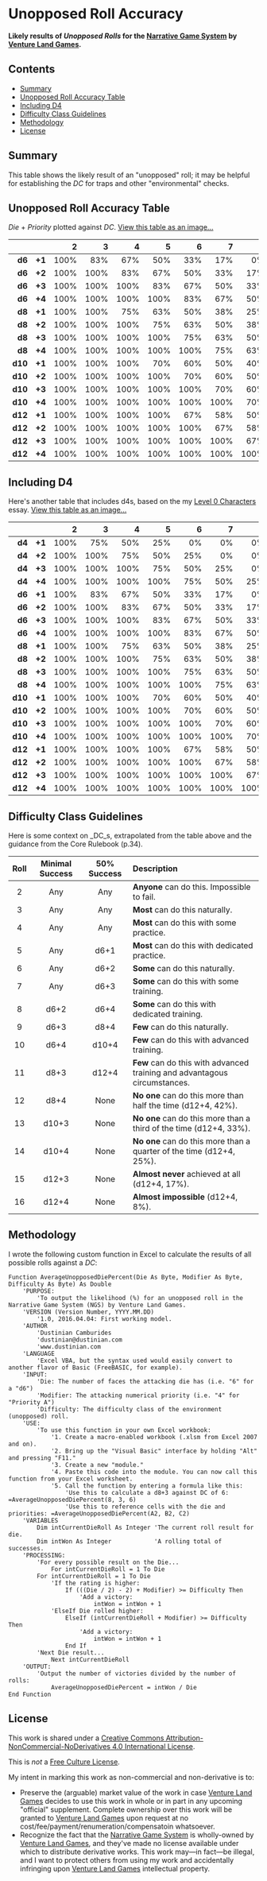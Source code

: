 ﻿Unopposed Roll Accuracy
=======================

__Likely results of _Unopposed Rolls_ for the [Narrative Game System](http://rpg.drivethrustuff.com/product/128522/NGS-The-Narrative-Game-System) by [Venture Land Games](http://www.venturelandgames.com).__



Contents
--------

* [Summary](#summary)
* [Unopposed Roll Accuracy Table](#unopposed-roll-accuracy-table)
* [Including D4](#including-d4)
* [Difficulty Class Guidelines](#difficulty-class-guidelines)
* [Methodology](#methodology)
* [License](#license)



Summary
-------

This table shows the likely result of an "unopposed" roll; it may be helpful for establishing the _DC_ for traps and other "environmental" checks.



Unopposed Roll Accuracy Table
-----------------------------

_Die_ + _Priority_ plotted against _DC_. [View this table as an image...](https://goo.gl/photos/FNixtax3U17y7DK28)

|       |      |   2|   3|   4|   5|   6|   7|   8|   9|  10|  11|  12|  13|  14|  15|  16|  17|  18|  19|  20|
|------:|-----:|---:|---:|---:|---:|---:|---:|---:|---:|---:|---:|---:|---:|---:|---:|---:|---:|---:|---:|---:|
| __d6__|__+1__|100%| 83%| 67%| 50%| 33%| 17%|  0%|  0%|  0%|  0%|  0%|  0%|  0%|  0%|  0%|  0%|  0%|  0%|  0%|
| __d6__|__+2__|100%|100%| 83%| 67%| 50%| 33%| 17%|  0%|  0%|  0%|  0%|  0%|  0%|  0%|  0%|  0%|  0%|  0%|  0%|
| __d6__|__+3__|100%|100%|100%| 83%| 67%| 50%| 33%| 17%|  0%|  0%|  0%|  0%|  0%|  0%|  0%|  0%|  0%|  0%|  0%|
| __d6__|__+4__|100%|100%|100%|100%| 83%| 67%| 50%| 33%| 17%|  0%|  0%|  0%|  0%|  0%|  0%|  0%|  0%|  0%|  0%|
| __d8__|__+1__|100%|100%| 75%| 63%| 50%| 38%| 25%| 13%|  0%|  0%|  0%|  0%|  0%|  0%|  0%|  0%|  0%|  0%|  0%|
| __d8__|__+2__|100%|100%|100%| 75%| 63%| 50%| 38%| 25%| 13%|  0%|  0%|  0%|  0%|  0%|  0%|  0%|  0%|  0%|  0%|
| __d8__|__+3__|100%|100%|100%|100%| 75%| 63%| 50%| 38%| 25%| 13%|  0%|  0%|  0%|  0%|  0%|  0%|  0%|  0%|  0%|
| __d8__|__+4__|100%|100%|100%|100%|100%| 75%| 63%| 50%| 38%| 25%| 13%|  0%|  0%|  0%|  0%|  0%|  0%|  0%|  0%|
|__d10__|__+1__|100%|100%|100%| 70%| 60%| 50%| 40%| 30%| 20%| 10%|  0%|  0%|  0%|  0%|  0%|  0%|  0%|  0%|  0%|
|__d10__|__+2__|100%|100%|100%|100%| 70%| 60%| 50%| 40%| 30%| 20%| 10%|  0%|  0%|  0%|  0%|  0%|  0%|  0%|  0%|
|__d10__|__+3__|100%|100%|100%|100%|100%| 70%| 60%| 50%| 40%| 30%| 20%| 10%|  0%|  0%|  0%|  0%|  0%|  0%|  0%|
|__d10__|__+4__|100%|100%|100%|100%|100%|100%| 70%| 60%| 50%| 40%| 30%| 20%| 10%|  0%|  0%|  0%|  0%|  0%|  0%|
|__d12__|__+1__|100%|100%|100%|100%| 67%| 58%| 50%| 42%| 33%| 25%| 17%|  8%|  0%|  0%|  0%|  0%|  0%|  0%|  0%|
|__d12__|__+2__|100%|100%|100%|100%|100%| 67%| 58%| 50%| 42%| 33%| 25%| 17%|  8%|  0%|  0%|  0%|  0%|  0%|  0%|
|__d12__|__+3__|100%|100%|100%|100%|100%|100%| 67%| 58%| 50%| 42%| 33%| 25%| 17%|  8%|  0%|  0%|  0%|  0%|  0%|
|__d12__|__+4__|100%|100%|100%|100%|100%|100%|100%| 67%| 58%| 50%| 42%| 33%| 25%| 17%|  8%|  0%|  0%|  0%|  0%|



Including D4
------------

Here's another table that includes d4s, based on the my [Level 0 Characters](https://www.reddit.com/r/narrativegamesystem/comments/4dd8n2/level_0_characters/) essay. [View this table as an image...](https://goo.gl/photos/XApZbQZPr3pVDL638)

|       |      |   2|   3|   4|   5|   6|   7|   8|   9|  10|  11|  12|  13|  14|  15|  16|  17|  18|  19|  20|
|------:|-----:|---:|---:|---:|---:|---:|---:|---:|---:|---:|---:|---:|---:|---:|---:|---:|---:|---:|---:|---:|
| __d4__|__+1__|100%| 75%| 50%| 25%|  0%|  0%|  0%|  0%|  0%|  0%|  0%|  0%|  0%|  0%|  0%|  0%|  0%|  0%|  0%|
| __d4__|__+2__|100%|100%| 75%| 50%| 25%|  0%|  0%|  0%|  0%|  0%|  0%|  0%|  0%|  0%|  0%|  0%|  0%|  0%|  0%|
| __d4__|__+3__|100%|100%|100%| 75%| 50%| 25%|  0%|  0%|  0%|  0%|  0%|  0%|  0%|  0%|  0%|  0%|  0%|  0%|  0%|
| __d4__|__+4__|100%|100%|100%|100%| 75%| 50%| 25%|  0%|  0%|  0%|  0%|  0%|  0%|  0%|  0%|  0%|  0%|  0%|  0%|
| __d6__|__+1__|100%| 83%| 67%| 50%| 33%| 17%|  0%|  0%|  0%|  0%|  0%|  0%|  0%|  0%|  0%|  0%|  0%|  0%|  0%|
| __d6__|__+2__|100%|100%| 83%| 67%| 50%| 33%| 17%|  0%|  0%|  0%|  0%|  0%|  0%|  0%|  0%|  0%|  0%|  0%|  0%|
| __d6__|__+3__|100%|100%|100%| 83%| 67%| 50%| 33%| 17%|  0%|  0%|  0%|  0%|  0%|  0%|  0%|  0%|  0%|  0%|  0%|
| __d6__|__+4__|100%|100%|100%|100%| 83%| 67%| 50%| 33%| 17%|  0%|  0%|  0%|  0%|  0%|  0%|  0%|  0%|  0%|  0%|
| __d8__|__+1__|100%|100%| 75%| 63%| 50%| 38%| 25%| 13%|  0%|  0%|  0%|  0%|  0%|  0%|  0%|  0%|  0%|  0%|  0%|
| __d8__|__+2__|100%|100%|100%| 75%| 63%| 50%| 38%| 25%| 13%|  0%|  0%|  0%|  0%|  0%|  0%|  0%|  0%|  0%|  0%|
| __d8__|__+3__|100%|100%|100%|100%| 75%| 63%| 50%| 38%| 25%| 13%|  0%|  0%|  0%|  0%|  0%|  0%|  0%|  0%|  0%|
| __d8__|__+4__|100%|100%|100%|100%|100%| 75%| 63%| 50%| 38%| 25%| 13%|  0%|  0%|  0%|  0%|  0%|  0%|  0%|  0%|
|__d10__|__+1__|100%|100%|100%| 70%| 60%| 50%| 40%| 30%| 20%| 10%|  0%|  0%|  0%|  0%|  0%|  0%|  0%|  0%|  0%|
|__d10__|__+2__|100%|100%|100%|100%| 70%| 60%| 50%| 40%| 30%| 20%| 10%|  0%|  0%|  0%|  0%|  0%|  0%|  0%|  0%|
|__d10__|__+3__|100%|100%|100%|100%|100%| 70%| 60%| 50%| 40%| 30%| 20%| 10%|  0%|  0%|  0%|  0%|  0%|  0%|  0%|
|__d10__|__+4__|100%|100%|100%|100%|100%|100%| 70%| 60%| 50%| 40%| 30%| 20%| 10%|  0%|  0%|  0%|  0%|  0%|  0%|
|__d12__|__+1__|100%|100%|100%|100%| 67%| 58%| 50%| 42%| 33%| 25%| 17%|  8%|  0%|  0%|  0%|  0%|  0%|  0%|  0%|
|__d12__|__+2__|100%|100%|100%|100%|100%| 67%| 58%| 50%| 42%| 33%| 25%| 17%|  8%|  0%|  0%|  0%|  0%|  0%|  0%|
|__d12__|__+3__|100%|100%|100%|100%|100%|100%| 67%| 58%| 50%| 42%| 33%| 25%| 17%|  8%|  0%|  0%|  0%|  0%|  0%|
|__d12__|__+4__|100%|100%|100%|100%|100%|100%|100%| 67%| 58%| 50%| 42%| 33%| 25%| 17%|  8%|  0%|  0%|  0%|  0%|



Difficulty Class Guidelines
---------------------------

Here is some context on _DC_s, extrapolated from the table above and the guidance from the Core Rulebook (p.34).

| Roll | Minimal Success | 50% Success | Description                                                               |
|:----:|:---------------:|:-----------:|:--------------------------------------------------------------------------|
|   2  |       Any       |     Any     | __Anyone__ can do this. Impossible to fail.                               |
|   3  |       Any       |     Any     | __Most__ can do this naturally.                                           |
|   4  |       Any       |     Any     | __Most__ can do this with some practice.                                  |
|   5  |       Any       |    d6+1     | __Most__ can do this with dedicated practice.                             |
|   6  |       Any       |    d6+2     | __Some__ can do this naturally.                                           |
|   7  |       Any       |    d6+3     | __Some__ can do this with some training.                                  |
|   8  |      d6+2       |    d6+4     | __Some__ can do this with dedicated training.                             |
|   9  |      d6+3       |    d8+4     | __Few__ can do this naturally.                                            |
|  10  |      d6+4       |   d10+4     | __Few__ can do this with advanced training.                               |
|  11  |      d8+3       |   d12+4     | __Few__ can do this with advanced training and advantagous circumstances. |
|  12  |      d8+4       |    None     | __No one__ can do this more than half the time (d12+4, 42%).              |
|  13  |     d10+3       |    None     | __No one__ can do this more than a third of the time (d12+4, 33%).        |
|  14  |     d10+4       |    None     | __No one__ can do this more than a quarter of the time (d12+4, 25%).      |
|  15  |     d12+3       |    None     | __Almost never__ achieved at all (d12+4, 17%).                            |
|  16  |     d12+4       |    None     | __Almost impossible__ (d12+4, 8%).                                        |



Methodology
-----------
I wrote the following custom function in Excel to calculate the results of all possible rolls against a _DC_:

    Function AverageUnopposedDiePercent(Die As Byte, Modifier As Byte, Difficulty As Byte) As Double
        'PURPOSE:
            'To output the likelihood (%) for an unopposed roll in the Narrative Game System (NGS) by Venture Land Games.
        'VERSION (Version Number, YYYY.MM.DD)
            '1.0, 2016.04.04: First working model.
        'AUTHOR
            'Dustinian Camburides
            'dustinian@dustinian.com
            'www.dustinian.com
        'LANGUAGE
            'Excel VBA, but the syntax used would easily convert to another flavor of Basic (FreeBASIC, for example).
        'INPUT:
            'Die: The number of faces the attacking die has (i.e. "6" for a "d6")
            'Modifier: The attacking numerical priority (i.e. "4" for "Priority A")
            'Difficulty: The difficulty class of the environment (unopposed) roll.
        'USE:
            'To use this function in your own Excel workbook:
                '1. Create a macro-enabled workbook (.xlsm from Excel 2007 and on).
                '2. Bring up the "Visual Basic" interface by holding "Alt" and pressing "F11."
                '3. Create a new "module."
                '4. Paste this code into the module. You can now call this function from your Excel worksheet.
                '5. Call the function by entering a formula like this:
                    'Use this to calculate a d8+3 against DC of 6: =AverageUnopposedDiePercent(8, 3, 6)
                    'Use this to reference cells with the die and priorities: =AverageUnopposedDiePercent(A2, B2, C2)
        'VARIABLES
            Dim intCurrentDieRoll As Integer 'The current roll result for die.
            Dim intWon As Integer            'A rolling total of successes.
        'PROCESSING:
            'For every possible result on the Die...
                For intCurrentDieRoll = 1 To Die
            For intCurrentDieRoll = 1 To Die
                'If the rating is higher:
                    If (((Die / 2) - 2) + Modifier) >= Difficulty Then
                        'Add a victory:
                            intWon = intWon + 1
                'ElseIf Die rolled higher:
                    ElseIf (intCurrentDieRoll + Modifier) >= Difficulty Then
                        'Add a victory:
                            intWon = intWon + 1
                    End If
            'Next Die result...
                Next intCurrentDieRoll
        'OUTPUT:
            'Output the number of victories divided by the number of rolls:
                AverageUnopposedDiePercent = intWon / Die
    End Function



License
-------

This work is shared under a [Creative Commons Attribution-NonCommercial-NoDerivatives 4.0 International License](http://creativecommons.org/licenses/by-nc-nd/4.0/).

This is _not_ a [Free Culture License](https://creativecommons.org/freeworks/).

My intent in marking this work as non-commercial and non-derivative is to:

* Preserve the (arguable) market value of the work in case [Venture Land Games](http://www.venturelandgames.com) decides to use this work in whole or in part in any upcoming "official" supplement. Complete ownership over this work will be granted to [Venture Land Games](http://www.venturelandgames.com) upon request at no cost/fee/payment/renumeration/compensatoin whatsoever.
* Recognize the fact that the [Narrative Game System](http://rpg.drivethrustuff.com/product/128522/NGS-The-Narrative-Game-System) is wholly-owned by [Venture Land Games](http://www.venturelandgames.com), and they've made no license available under which to distribute derivative works. This work may&mdash;in fact&mdash;be illegal, and I want to protect others from using my work and accidentally infringing upon [Venture Land Games](http://www.venturelandgames.com) intellectual property.

